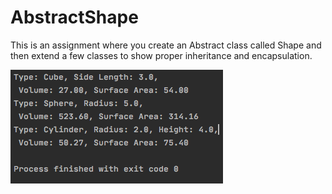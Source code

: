# AbstractShape
This is an assignment where you create an Abstract class called Shape and then extend a few classes to show proper inheritance and encapsulation.


![Alt Text](https://github.com/Dkaban/AbstractShape/blob/master/Test_General.png?raw=true "Test Data")
